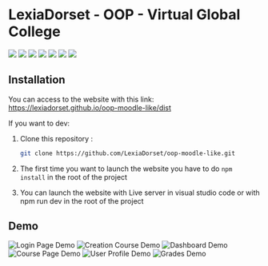 # LexiaDorset - OOP - Virtual Global College

<div>
  <img src="https://img.shields.io/badge/HTML5-E34F26?style=for-the-badge&logo=html5&logoColor=white"/>
<img src="https://img.shields.io/badge/CSS3-1572B6?style=for-the-badge&logo=css3&logoColor=white"/>
  <img src="https://img.shields.io/badge/JavaScript-F7DF1E?style=for-the-badge&logo=javascript&logoColor=black"/>
  <img src="https://img.shields.io/badge/firebase-ffca28?style=for-the-badge&logo=firebase&logoColor=black">
    <img src="https://img.shields.io/badge/Visual%20Studio%20-007ACC?logo=visualstudioc&logoColor=fff&style=for-the-badge">
    <img src="https://img.shields.io/badge/node.js-f1f6ff?logo=node.js&logoColor=6bbf47&style=for-the-badge">
    <img src="https://img.shields.io/badge/Webpack-8DD6F9?style=for-the-badge&logo=webpack&logoColor=black">
</div>

## Installation

You can access to the website with this link: https://lexiadorset.github.io/oop-moodle-like/dist

If you want to dev:

1. Clone this repository :
   ```bash
   git clone https://github.com/LexiaDorset/oop-moodle-like.git

2. The first time you want to launch the website you have to do ```npm install``` in the root of the project

3. You can launch the website with Live server in visual studio code or with npm run dev in the root of the project

## Demo

![Login Page Demo](demo/demo_login_page.png)
![Creation Course Demo](demo/demo_creation.png)
![Dashboard Demo](demo/demo_dashboard.png)
![Course Page Demo](demo/demo_course.png)
![User Profile Demo](demo/demo_user_profile.png)
![Grades Demo](demo/demo_grades.png)
